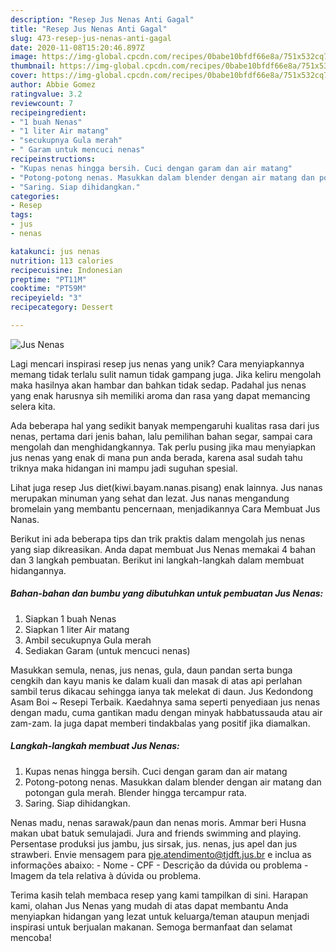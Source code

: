 ```yaml
---
description: "Resep Jus Nenas Anti Gagal"
title: "Resep Jus Nenas Anti Gagal"
slug: 473-resep-jus-nenas-anti-gagal
date: 2020-11-08T15:20:46.897Z
image: https://img-global.cpcdn.com/recipes/0babe10bfdf66e8a/751x532cq70/jus-nenas-foto-resep-utama.jpg
thumbnail: https://img-global.cpcdn.com/recipes/0babe10bfdf66e8a/751x532cq70/jus-nenas-foto-resep-utama.jpg
cover: https://img-global.cpcdn.com/recipes/0babe10bfdf66e8a/751x532cq70/jus-nenas-foto-resep-utama.jpg
author: Abbie Gomez
ratingvalue: 3.2
reviewcount: 7
recipeingredient:
- "1 buah Nenas"
- "1 liter Air matang"
- "secukupnya Gula merah"
- " Garam untuk mencuci nenas"
recipeinstructions:
- "Kupas nenas hingga bersih. Cuci dengan garam dan air matang"
- "Potong-potong nenas. Masukkan dalam blender dengan air matang dan potongan gula merah. Blender hingga tercampur rata."
- "Saring. Siap dihidangkan."
categories:
- Resep
tags:
- jus
- nenas

katakunci: jus nenas 
nutrition: 113 calories
recipecuisine: Indonesian
preptime: "PT11M"
cooktime: "PT59M"
recipeyield: "3"
recipecategory: Dessert

---
```



![Jus Nenas](https://img-global.cpcdn.com/recipes/0babe10bfdf66e8a/751x532cq70/jus-nenas-foto-resep-utama.jpg)

Lagi mencari inspirasi resep jus nenas yang unik? Cara menyiapkannya memang tidak terlalu sulit namun tidak gampang juga. Jika keliru mengolah maka hasilnya akan hambar dan bahkan tidak sedap. Padahal jus nenas yang enak harusnya sih memiliki aroma dan rasa yang dapat memancing selera kita.

Ada beberapa hal yang sedikit banyak mempengaruhi kualitas rasa dari jus nenas, pertama dari jenis bahan, lalu pemilihan bahan segar, sampai cara mengolah dan menghidangkannya. Tak perlu pusing jika mau menyiapkan jus nenas yang enak di mana pun anda berada, karena asal sudah tahu triknya maka hidangan ini mampu jadi suguhan spesial.

Lihat juga resep Jus diet(kiwi.bayam.nanas.pisang) enak lainnya. Jus nanas merupakan minuman yang sehat dan lezat. Jus nanas mengandung bromelain yang membantu pencernaan, menjadikannya Cara Membuat Jus Nanas.


Berikut ini ada beberapa tips dan trik praktis dalam mengolah jus nenas yang siap dikreasikan. Anda dapat membuat Jus Nenas memakai 4 bahan dan 3 langkah pembuatan. Berikut ini langkah-langkah dalam membuat hidangannya.

<!--inarticleads1-->

##### Bahan-bahan dan bumbu yang dibutuhkan untuk pembuatan Jus Nenas:

1. Siapkan 1 buah Nenas
1. Siapkan 1 liter Air matang
1. Ambil secukupnya Gula merah
1. Sediakan  Garam (untuk mencuci nenas)


Masukkan semula, nenas, jus nenas, gula, daun pandan serta bunga cengkih dan kayu manis ke dalam kuali dan masak di atas api perlahan sambil terus dikacau sehingga ianya tak melekat di daun. Jus Kedondong Asam Boi ~ Resepi Terbaik. Kaedahnya sama seperti penyediaan jus nenas dengan madu, cuma gantikan madu dengan minyak habbatussauda atau air zam-zam. Ia juga dapat memberi tindakbalas yang positif jika diamalkan. 

<!--inarticleads2-->

##### Langkah-langkah membuat Jus Nenas:

1. Kupas nenas hingga bersih. Cuci dengan garam dan air matang
1. Potong-potong nenas. Masukkan dalam blender dengan air matang dan potongan gula merah. Blender hingga tercampur rata.
1. Saring. Siap dihidangkan.


Nenas madu, nenas sarawak/paun dan nenas moris. Ammar beri Husna makan ubat batuk semulajadi. Jura and friends swimming and playing. Persentase produksi jus jambu, jus sirsak, jus. nenas, jus apel dan jus strawberi. Envie mensagem para pje.atendimento@tjdft.jus.br e inclua as informações abaixo: - Nome - CPF - Descrição da dúvida ou problema - Imagem da tela relativa à dúvida ou problema. 

Terima kasih telah membaca resep yang kami tampilkan di sini. Harapan kami, olahan Jus Nenas yang mudah di atas dapat membantu Anda menyiapkan hidangan yang lezat untuk keluarga/teman ataupun menjadi inspirasi untuk berjualan makanan. Semoga bermanfaat dan selamat mencoba!
